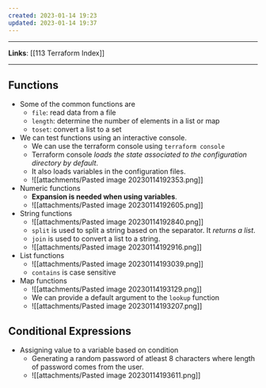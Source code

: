 ```yaml
---
created: 2023-01-14 19:23
updated: 2023-01-14 19:37
---
```

---
**Links**: [[113 Terraform Index]]

---
## Functions
- Some of the common functions are 
	- `file`: read data from a file 
	- `length`: determine the number of elements in a list or map
	- `toset`: convert a list to a set
 - We can test functions using an interactive console.
	- We can use the terraform console using `terraform console`
	- Terraform console *loads the state associated to the configuration directory by default*.
	- It also loads variables in the configuration files.
	- ![[attachments/Pasted image 20230114192353.png]]
- Numeric functions
	- **Expansion is needed when using variables**.
	- ![[attachments/Pasted image 20230114192605.png]]
- String functions
	- ![[attachments/Pasted image 20230114192840.png]]
	- `split` is used to split a string based on the separator. It *returns a list*.
	- `join` is used to convert a list to a string.
	- ![[attachments/Pasted image 20230114192916.png]]
- List functions
	- ![[attachments/Pasted image 20230114193039.png]]
	- `contains` is case sensitive
 - Map functions
	- ![[attachments/Pasted image 20230114193129.png]]
	- We can provide a default argument to the `lookup` function
	- ![[attachments/Pasted image 20230114193207.png]]

## Conditional Expressions
- Assigning value to a variable based on condition
	- Generating a random password of atleast 8 characters where length of password comes from the user.
	- ![[attachments/Pasted image 20230114193611.png]]